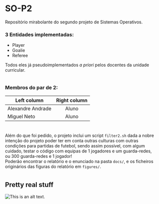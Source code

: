 # SO-P2

Repositório mirabolante do segundo projeto de Sistemas Operativos.

### 3 Entidades implementadas:

* Player
* Goalie
* Referee

Todos eles já pseudoimplementados _a priori_ pelos docentes da unidade curricular. 

#

### Membros do par de 2:

| Left column  | Right column |
| ------------- |:-------------:|
| Alexandre Andrade      | Aluno     |
| Miguel Neto      | Aluno     |

#

Além do que foi pedido, o projeto inclui um script `filter2.sh` dada a nobre intenção do projeto poder ter em conta outras culturas com outras condições para partidas de futebol, sendo assim possível, com algum cuidado, testar o código com equipas de 1 jogadores e um guarda-redes, ou 300 guarda-redes e 1 jogador!  
Poderão encontrar o relatório e o enunciado na pasta `docs/`, e os ficheiros originários das figuras do relatório em `figures/`. 

#


## Pretty real stuff

![This is an alt text.](https://i.ibb.co/ZGs7YjK/readmesop2.png "This is a sample image.")
